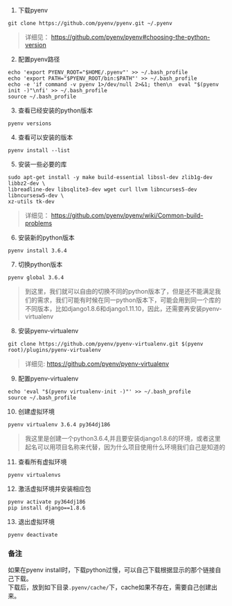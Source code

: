 1. 下载pyenv
```
git clone https://github.com/pyenv/pyenv.git ~/.pyenv
```
> 详细见：
https://github.com/pyenv/pyenv#choosing-the-python-version

2. 配置pyenv路径
```
echo 'export PYENV_ROOT="$HOME/.pyenv"' >> ~/.bash_profile
echo 'export PATH="$PYENV_ROOT/bin:$PATH"' >> ~/.bash_profile
echo -e 'if command -v pyenv 1>/dev/null 2>&1; then\n  eval "$(pyenv init -)"\nfi' >> ~/.bash_profile
source ~/.bash_profile
```
3. 查看已经安装的python版本
```
pyenv versions
```
4. 查看可以安装的版本
```
pyenv install --list
```
5. 安装一些必要的库

```
sudo apt-get install -y make build-essential libssl-dev zlib1g-dev libbz2-dev \
libreadline-dev libsqlite3-dev wget curl llvm libncurses5-dev libncursesw5-dev \
xz-utils tk-dev
```
> 详细见：
https://github.com/pyenv/pyenv/wiki/Common-build-problems

6. 安装新的python版本
```
pyenv install 3.6.4
```
7. 切换python版本
```
pyenv global 3.6.4
```
> 到这里，我们就可以自由的切换不同的python版本了，但是还不能满足我们的需求，我们可能有时候在同一python版本下，可能会用到同一个库的不同版本，比如django1.8.6和django1.11.10，因此，还需要再安装pyenv-virtualenv

8. 安装pyenv-virtualenv
```
git clone https://github.com/pyenv/pyenv-virtualenv.git $(pyenv root)/plugins/pyenv-virtualenv
```
> 详细见:
https://github.com/pyenv/pyenv-virtualenv

9. 配置pyenv-virtualenv
```
echo 'eval "$(pyenv virtualenv-init -)"' >> ~/.bash_profile
source ~/.bash_profile
```
10. 创建虚拟环境
```
pyenv virtualenv 3.6.4 py364dj186
```
> 我这里是创建一个python3.6.4,并且要安装django1.8.6的环境，或者这里起名可以用项目名称来代替，因为什么项目使用什么环境我们自己是知道的

11. 查看所有虚拟环境
```
pyenv virtualenvs
```
12. 激活虚拟环境并安装相应包
```
pyenv activate py364dj186
pip install django==1.8.6
```
13. 退出虚拟环境
```
pyenv deactivate
```

### 备注
如果在pyenv install时，下载python过慢，可以自己下载根据显示的那个链接自己下载。  
下载后，放到如下目录```.pyenv/cache/```下，cache如果不存在，需要自己创建出来。  
